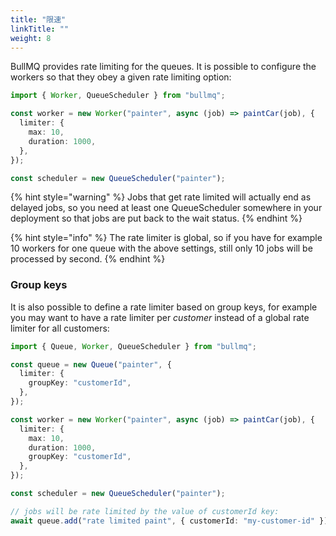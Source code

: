 ```yaml
---
title: "限速"
linkTitle: ""
weight: 8
---
```


BullMQ provides rate limiting for the queues. It is possible to configure the workers so that they obey a given rate limiting option:

```typescript
import { Worker, QueueScheduler } from "bullmq";

const worker = new Worker("painter", async (job) => paintCar(job), {
  limiter: {
    max: 10,
    duration: 1000,
  },
});

const scheduler = new QueueScheduler("painter");
```

{% hint style="warning" %}
Jobs that get rate limited will actually end as delayed jobs, so you need at least one QueueScheduler somewhere in your deployment so that jobs are put back to the wait status.
{% endhint %}

{% hint style="info" %}
The rate limiter is global, so if you have for example 10 workers for one queue with the above settings, still only 10 jobs will be processed by second.
{% endhint %}

### Group keys

It is also possible to define a rate limiter based on group keys, for example you may want to have a rate limiter per _customer_ instead of a global rate limiter for all customers:

```typescript
import { Queue, Worker, QueueScheduler } from "bullmq";

const queue = new Queue("painter", {
  limiter: {
    groupKey: "customerId",
  },
});

const worker = new Worker("painter", async (job) => paintCar(job), {
  limiter: {
    max: 10,
    duration: 1000,
    groupKey: "customerId",
  },
});

const scheduler = new QueueScheduler("painter");

// jobs will be rate limited by the value of customerId key:
await queue.add("rate limited paint", { customerId: "my-customer-id" });
```
